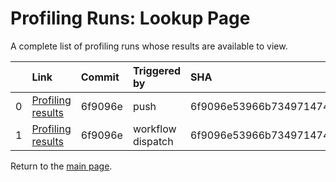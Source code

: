 # Profiling Runs: Lookup Page

A complete list of profiling runs whose results are available to view.

|    | Link                                                                                      | Commit   | Triggered by      | SHA                                      |
|---:|:------------------------------------------------------------------------------------------|:---------|:------------------|:-----------------------------------------|
|  0 | [Profiling results](push_33_6f9096e53966b73497147464fe552b0e635a1007_0.html)              | 6f9096e  | push              | 6f9096e53966b73497147464fe552b0e635a1007 |
|  1 | [Profiling results](workflow_dispatch_34_6f9096e53966b73497147464fe552b0e635a1007_1.html) | 6f9096e  | workflow dispatch | 6f9096e53966b73497147464fe552b0e635a1007 |

Return to the [main page](index.md).